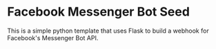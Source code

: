 # Facebook Messenger Bot Seed
This is a simple python template that uses Flask to build a webhook for Facebook's Messenger Bot API.